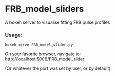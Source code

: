 # FRB_model_sliders
A bokeh server to visualise fitting FRB pulse profiles

### Usage:
`bokeh serve FRB_model_slider.py`

On your favorite browser, navigate to:
http://localhost:5006/FRB_model_slider

(Or whatever the port was set by user, or by default)
